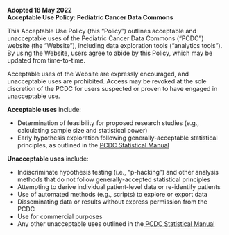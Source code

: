 **Adopted 18 May 2022** 
<br>
**Acceptable Use Policy: Pediatric Cancer Data Commons**


This Acceptable Use Policy (this “Policy”) outlines acceptable and unacceptable uses of the Pediatric Cancer Data Commons (“PCDC”) website (the “Website”), including data exploration tools (“analytics tools”). By using the Website, users agree to abide by this Policy, which may be updated from time-to-time.


Acceptable uses of the Website are expressly encouraged, and unacceptable uses are prohibited. Access may be revoked at the sole discretion of the PCDC for users suspected or proven to have engaged in unacceptable use.

**Acceptable uses** include:
* Determination of feasibility for proposed research studies (e.g., calculating sample size
and statistical power)
* Early hypothesis exploration following generally-acceptable statistical principles, as
outlined in the <a href=“https://commons.cri.uchicago.edu/wp-content/uploads/2022/04/PCDC-Analytics-Tool-Documentation-Statistical-Manual.pdf”> PCDC Statistical Manual</a>

**Unacceptable uses** include:
* Indiscriminate hypothesis testing (i.e., “p-hacking”) and other analysis methods that do
not follow generally-accepted statistical principles
* Attempting to derive individual patient-level data or re-identify patients
* Use of automated methods (e.g., scripts) to explore or export data
* Disseminating data or results without express permission from the PCDC
* Use for commercial purposes
* Any other unacceptable uses outlined in the<a href=“https://commons.cri.uchicago.edu/wp-content/uploads/2022/04/PCDC-Analytics-Tool-Documentation-Statistical-Manual.pdf”> PCDC Statistical Manual</a>

